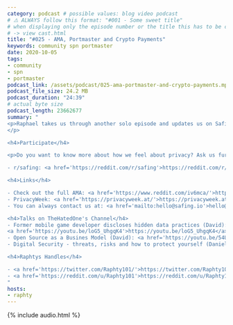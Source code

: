 ```yaml
---
category: podcast # possible values: blog video podcast
# ⚠️ ALWAYS follow this format: "#001 - Some sweet title"
# when displaying only the episode number or the title this has to be constant
# -> view cast.html
title: "#025 - AMA, Portmaster and Crypto Payments"
keywords: community spn portmaster
date: 2020-10-05
tags:
- community
- spn
- portmaster
podcast_link: /assets/podcast/025-ama-portmaster-and-crypto-payments.mp3
podcast_file_size: 24.2 MB
podcast_duration: "24:39"
# actual byte size
podcast_length: 23662677
summary: "
<p>Raphael takes us through another solo episode and updates us on Safing's most recent developments. How did the AMA event go? What is the state of the SPN and the account page? What bug is currently haunting the Portmaster? And what are the next payment methods we are working on?
</p>

<h4>Participate</h4>

<p>Do you want to know more about how we feel about privacy? Ask us further questions on reddit:</p>

- r/safing: <a href='https://reddit.com/r/safing'>https://reddit.com/r/safing</a><br/>

<h4>Links</h4>

- Check out the full AMA: <a href='https://www.reddit.com/iv6mca/'>https://www.reddit.com/iv6mca/</a></br>
- PrivacyWeek: <a href='https://privacyweek.at/'>https://privacyweek.at/</a><br/>
- You can always contact us at: <a href='mailto:hello@safing.io'>hello@safing.io</a>

<h4>Talks on TheHatedOne's Channel</h4>
- Former mobile game developer discloses hidden data practices (David):
<a href='https://youtu.be/loG5_UhgqK4'>https://youtu.be/loG5_UhgqK4</a><br/>
- Open Source as a Busines Model (David): <a href='https://youtu.be/54UT-gtfI9I'>https://youtu.be/54UT-gtfI9I</a><br/>
- Digital Security - threats, risks and how to protect yourself (Daniel): <a href='https://youtu.be/QbyAVsbtGh0'>https://youtu.be/QbyAVsbtGh0</a><br/>

<h4>Raphtys Handles</h4>

- <a href='https://twitter.com/Raphty101/'>https://twitter.com/Raphty101/</a><br/>
- <a href='https://reddit.com/u/Raphty101'>https://reddit.com/u/Raphty101</a><br/>
"
hosts:
- raphty
---
```


{% include audio.html %}
